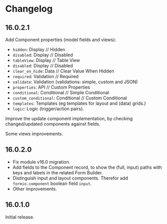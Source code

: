 # Changelog

## 16.0.2.1

Add Component properties (model fields and views):
- `hidden`: Display // Hidden
- `disabled`: Display // Disabled
- `tableView`: Display // Table View
- `disabled`: Display // Disabled
- `clear_on_hide`: Data // Clear Value When Hidden
- `required`: Validation // Required
- `validate`: Validation (validations: simple, custom and JSON)
- `properties`: API // Custom Properties
- `conditional`: Conditional // Simple Conditional
- `custom_conditional`: Conditional // Custom Conditional
- `templates`: Templates (eg templates for layout and (data) grids.)
- `logic`: Logic (trigger/action pairs).

Improve the update component implementation, by checking changed/updated components against fields.

Some views improvements.

## 16.0.2.0

- Fix module v16.0 migration.
- Add fields to the Component record, to show the (full, input) paths with keys and labels in the related Form Builder.
- Distinguish input and layout components. Therefor add `formio.component` boolean field `input`.
- Other improvements.

## 16.0.1.0

Initial release.
